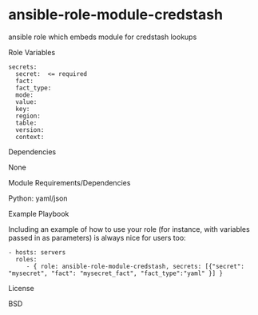 # ansible-role-module-credstash
ansible role which embeds module for credstash lookups

Role Variables

```
secrets: 
  secret:  <= required
  fact: 
  fact_type: 
  mode: 
  value: 
  key: 
  region: 
  table: 
  version: 
  context: 
```
  

Dependencies

None

Module Requirements/Dependencies

Python: yaml/json

Example Playbook

Including an example of how to use your role (for instance, with variables passed in as parameters) is always nice for users too:

```
- hosts: servers
  roles: 
     - { role: ansible-role-module-credstash, secrets: [{"secret": "mysecret", "fact": "mysecret_fact", "fact_type":"yaml" }] }
```

License

BSD
